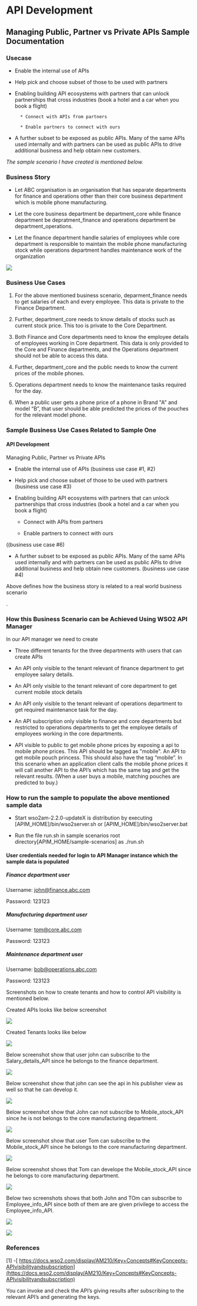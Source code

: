 # API Development

## Managing Public, Partner vs Private APIs Sample Documentation

### Usecase

* Enable the internal use of APIs

* Help pick and choose subset of those to be used with partners

* Enabling building API ecosystems with partners that can unlock partnerships that cross industries (book a hotel and a car when you book a flight)

        * Connect with APIs from partners

        * Enable partners to connect with ours

* A further subset to be exposed as public APIs. Many of the same APIs used internally and with partners can be used as public APIs to drive additional business and help obtain new customers.

*The sample scenario I have created is mentioned below.*

### Business Story

* Let ABC organisation is an organisation that has separate departments for finance and operations other than their core business department which is mobile phone manufacturing.

* Let the core business department be department_core while finance department be depratment_finance and operations department be department_operations.

* Let the finance department handle salaries of employees while core department is responsible to maintain the mobile phone manufacturing stock while operations department handles maintenance work of the organization

![](images/image_0.png)

### Business Use Cases

1. For the above mentioned business scenario, deparment_finance needs to get salaries of each and every employee. This data is private to the Finance Department.

2. Further, department_core needs to know details of stocks such as current stock price. This too is private to the Core Department.

3. Both Finance and Core departments need to know the employee details of employees working in Core department. This data is only provided to the Core and Finance departments, and the Operations department should not be able to access this data.

4. Further, department_core and the public needs to know the current prices of the mobile phones.

5. Operations department needs to know the maintenance tasks required for the day.

6. When a public user gets a phone price of a phone in Brand "A" and model “B”, that user should be able predicted the prices of the pouches for the relevant model phone. 

### Sample Business Use Cases Related to Sample One

#### **API Development**

Managing Public, Partner vs Private APIs

* Enable the internal use of APIs (business use case #1, #2)

* Help pick and choose subset of those to be used with partners (business use case #3)

* Enabling building API ecosystems with partners that can unlock partnerships that cross industries (book a hotel and a car when you book a flight)

    * Connect with APIs from partners

    * Enable partners to connect with ours

((business use case  #6)

* A further subset to be exposed as public APIs. Many of the same APIs used internally and with partners can be used as public APIs to drive additional business and help obtain new customers. (business use case  #4)

Above defines how the business story is related to a real world business scenario

.

### **How this Business Scenario can be Achieved Using WSO2 API Manager**

In our API manager we need to create

* Three different tenants for the three departments with users that can create APIs

* An API only visible to the tenant relevant of finance department to get employee salary details.

* An API only visible to the tenant relevant of core department to get current mobile stock details

* An API only visible to the tenant relevant of operations department to get required maintenance task for the day.

* An API subscription only visible to finance and core departments but restricted to operations departments to get the employee details of employees working in the core departments.

* API visible to public to get mobile phone prices by exposing a api to mobile phone prices. This API should be tagged as "mobile". An API to get mobile pouch princess. This should also have the tag “mobile”. In this scenario when an application client calls the mobile phone prices it will call another API to the API’s which has the same tag and get the relevant results. (When a user buys a mobile, matching pouches are predicted to buy.)

### How to run the sample to populate the above mentioned sample data

* Start wso2am-2.2.0-updateX is distribution by executing [APIM_HOME]/bin/wso2server.sh or [APIM_HOME]/bin/wso2server.bat

* Run the file run.sh in sample scenarios root directory[APIM_HOME/sample-scenarios] as ./run.sh

#### User credentials needed for login to API Manager instance which the sample data is populated

##### Finance department user

Username: [john@finance.abc.com](mailto:john@finance.abc.com)

Password: 123123

##### Manufacturing department user

Username: [tom@core.abc.com](mailto:tom@core.abc.com)

Password: 123123

##### Maintenance department user

Username: [bob@operations.abc.com](mailto:bob@operations.abc.com)

Password: 123123

Screenshots on how to create tenants and how to control API visibility is mentioned below.

Created APIs looks like below screenshot

![](images/image_1.png)

Created Tenants looks like below

![](images/image_2.png)

Below screenshot show that user john can subscribe to the Salary_details_API since he belongs to the finance department.

![](images/image_3.png)

Below screenshot show that john can see the api in his publisher view as well so that he can develop it.

![](images/image_4.png)

Below screenshot show that John can not subscribe to Mobile_stock_API since he is not belongs to the core manufacturing department.

![](images/image_5.png)

Below screenshot show that user Tom can subscribe to the Mobile_stock_API since he belongs to the core manufacturing department.

![](images/image_6.png)

Below screenshot shows that Tom can develope the  Mobile_stock_API since he belongs to core manufacturing department.

![](images/image_7.png)

Below two screenshots shows that both John and TOm can subscribe to Employee_info_API since both of them are are given privilege to access the Employee_info_API.

![](images/image_8.png)

![](images/image_9.png)

### References

[1] -[ https://docs.wso2.com/display/AM210/Key+Concepts#KeyConcepts-APIvisibilityandsubscription](https://docs.wso2.com/display/AM210/Key+Concepts#KeyConcepts-APIvisibilityandsubscription)

You can invoke and check the API’s giving results after subscribing to the relevant API’s and generating the keys.

